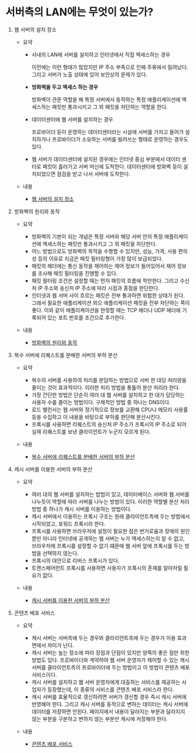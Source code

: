 # 서버측의 LAN에는 무엇이 있는가?

1. 웹 서버의 설치 장소
    - 요약
        - 사내의 LAN에 서버를 설치하고 인터넷에서 직접 액세스하는 경우
            
            이전에는 이런 형태가 많았지만 IP 주소 부족으로 인해 주류에서 밀려났다. 그리고 서버가 노출 상태에 있어 보안상의 문제가 있다.
            
        - **방화벽을 두고 액세스 하는 경우**
            
            방화벽이 관문 역할을 해 특정 서버에서 동작하는 특정 애플리케이션에 액세스하는 패킷만 통과시키고 그 외 패킷을 차단하는 역할을 한다. 
            
        - 데이터센터에 웹 서버를 설치하는 경우
            
            프로바이더 등이 운영하는 데이터센터라는 시설에 서버를 가지고 들어가 설치하거나 프로바이더가 소유하는 서버를 빌려쓰는 형태로 운영하는 경우도 있다.
            
        - 웹 서버가 데이터센터에 설치된 경우에는 인터넷 중심 부분에서 데이터 센터로 패킷이 흘러가고 서버 머신에 도착한다. 데이터센터에 방화벽 등이 설치되었으면 점검을 받고 나서 서버에 도착한다.
    - 내용
        
        - [웹 서버의 설치 장소](https://www.notion.so/4d25b1c37fde401a97c764739432554c)
        
2. 방화벽의 원리와 동작
    - 요약
        - 방화벽의 기본이 되는 개념은  특정 서버와 해당 서버 안의 특정 애플리케이션에 액세스하는 패킷만 통과시키고 그 외 패킷을 차단한다.
        - 어느 방법으로도 방화벽의 목적을 수행할 수 있지만, 성능, 가격, 사용 편의성 등의 이유로 지금은 패킷 필터링형이 가장 많이 보급되었다.
        - 패킷의 헤더에는 통신 동작을 제어하는 제어 정보가 들어있어서 제어 정보를 조사해 패킷 필터링을 진행할 수 있다.
        - 패킷 필터링 조건은 설정할 때는 먼저 패킷의 흐름에 착안한다. 그리고 수신처 IP 주소와 송신처 IP 주소에 따라 시점과 종점을 판단한다.
        - 인터넷과 웹 서버 사이 흐르는 패킷은 전부 통과하면 위험한 상태가 된다. 그래서 필요한 애플리케이션 외으 애플리케이션 패킷을 전부 차단하는 쪽이 좋다. 이와 같이 애플리케이션을 한정할 때는 TCP 헤더나 UDP 헤더에 기록되어 있는 포트 번호를 조건으로 추가한다.
    - 내용
        
       - [방화벽의 원리와 동작](https://www.notion.so/56c553681b974148a2e78e0bbf5daa46)
        
3. 복수 서버에 리퀘스트를 분배한 서버의 부하 분산
    - 요약
        - 복수의 서버를 사용하여 처리를 분담하는 방법으로 서버 한 대당 처리량을 줄이는 것이 효과적이다. 이러한 처리 방법을 통틀어 분산 처리라 한다.
        - 가장 간단한 방법은 단순히 여러 대 웹 서버를 설치하고 한 대가 담당하는 사용자 수를 줄이는 방법이다. 구체적인 방법 중 하나는 DNS이다.
        - 로드 밸런서는 웹 서버와 정기적으로 정보를 교환해 CPU나 메모리 사용률 등을 수집하고 이 내용을 바탕으로 부하를 판단해 분산시킨다.
        - 프록시를 사용하면 리퀘스트의 송신처 IP 주소가 프록시의 IP 주소로 되어 실제 리퀘스트를 보낸 클라이언트가 누군지 모르게 된다.
    - 내용
        
        - [복수 서버에 리퀘스트를 분배한 서버의 부하 분산](https://www.notion.so/6fbd222654a04eec999ed898aaa99433)
        
4. 캐시 서버를 이용한 서버의 부하 분산
    - 요약
        - 여러 대의 웹 서버를 설치하는 밥법이 있고, 데이터베이스 서버와 웹 서버를 나누듯이 역할에 따라 서버를 나누는 방법이 있다. 이러한 역할별 분산 처리 방법 중 하나가 캐시 서버를 이용하는 방법이다.
        - 캐시 서버에서 이용하는 프록시 구조는 원래 클라이언트측에 두는 방법에서 시작되었고, 포워드 프록시라 한다.
        - 프록시를 사용하면 브라우저에 설정이 필요한 점은 번거로움과 장애의 원인뿐만 아니라 인터넷에 공개하는 웹 서버는 누가 액세스하는지 알 수 없고, 브라우저에 프록시를 설정할 수 없기 떄문에 웹 서버 앞에 프록시를 두는 방법을 선택하지 않는다.
        - 프록시의 대안으로 리버스 프록시가 있다.
        - 트랜스페어런트 프록시를 사용하면 사용자가 프록시의 존재를 알아차릴 필요가 없다.
    - 내용
        
        - [캐시 서버를 이용한 서버의 부하 분산](https://www.notion.so/8bf323bddac34b889de1c0723b4961cd)
        
5. 콘텐츠 배포 서비스
    - 요약
        - 캐시 서버는 서버측에 두는 경우와 클라리언트측에 두는 경우가 이용 효과면에서 차이가 난다.
        - 캐시 서버는 높는 장소에 따라 장점과 단점이 있지만 양쪽의 좋은 점만 취한 방법도 있다. 프로바이더와 계약하여 웹 서버 운영자가 제어할 수 있는 캐시 서버를 클라이언트측의 프로바이더에 두는 방법이고 이 방법이 콘텐츠 배포 서비스이다.
        - 캐시 서버를 설치하고 웹 서버 운영자에게 대출하는 서비스를 제공하는 사업자가 등장했는데, 이 종류의 서비스를 콘텐츠 배포 서비스라 한다.
        - 캐시 서버를 효율적으로 갱신하려면 서버가 갱신할 경우 즉시 캐시 서버에 반영해야 한다. 그리고 캐시 서버를 동적으로 변하는 데이터는 캐시 서버에 데이터를 저장하면 안된다. 페이지에서 내용이 달라지는 부분과 달라지지 않는 부분을 구분하고 변하지 않는 부분만 캐시에 저장해야 한다.
    - 내용
        
        - [콘텐츠 배포 서비스](https://www.notion.so/3f194a35cc4b42f0bb12adfd6a5e7433)
